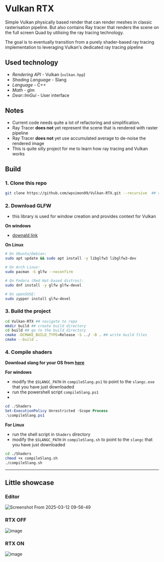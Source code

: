 # Vulkan RTX

Simple Vulkan physically based render that can render meshes in classic rasterisation pipeline. But also contains Ray tracer that renders the scene on the full screen Quad by utilising the 
ray tracing technology. 

The goal is to eventually transition from a purely shader-based ray tracing implementation to leveraging Vulkan's dedicated ray tracing pipeline


## Used technology

- _Rendering API_ - Vulkan (`vulkan.hpp`)
- _Shading Language_ - Slang
- _Language_ - C++
- _Math_ - glm  
- _Dear::ImGui_ - User interface

## Notes

- Current code needs quite a lot of refactoring and simplification.
- Ray Tracer **does not** yet represent the scene that is rendered with raster pipeline
- Ray Tracer **does not** yet use accumulated average to de-noise the rendered image
- This is quite silly project for me to learn how ray tracing and Vulkan works

## Build

### 1. Clone this repo

```sh
git clone https://github.com/wpsimon09/Vulkan-RTX.git --recursive  ## recursive has to be there 
```

### 2. Download GLFW

- this library is used for window creation and provides context for Vulkan

**On windows**
- [downald link](https://www.glfw.org/)

**On Linux**
     
```sh
# On Ubuntu/Debian:
sudo apt update && sudo apt install -y libglfw3 libglfw3-dev

# On Arch Linux:
sudo pacman -S glfw --noconfirm

# On Fedora (Red Hat-based distros):
sudo dnf install -y glfw glfw-devel

# On openSUSE:
sudo zypper install glfw-devel

```

### 3. Build the project

```sh
cd Vulkan-RTX ## navigate to repo
mkdir build ## create build directory
cd build ## go to the build directory
cmake -DCMAKE_BUILD_TYPE=Release -S ../ -B . ## write build files
cmake --build .
```

### 4. Compile shaders

**Download slang for your OS from [here](https://github.com/shader-slang/slang/releases)**

**For windows**

- modify the `$SLANGC_PATH` in `compileSlang.ps1` to point to the `slangc.exe` that you have just downloaded 
- run the powershell script `compileSlang.ps1`
- 
```powershell
cd ./Shaders
Set-ExecutionPolicy Unrestricted -Scope Process
.\compileSlang.ps1
```

**For Linux**

- run the shell script in `Shaders` directory
- modify the `$SLANGC_PATH` in `compileSlang.sh` to point to the `slangc` that you have just downloaded

```sh
cd ./Shaders
chmod +x compileSlang.sh
./compileSlang.sh
```
---

## Little showcase

### Editor
![Screenshot From 2025-03-12 09-56-49](https://github.com/user-attachments/assets/a6f152c6-9c62-4afc-bcd1-9f9c5faad623)


### RTX OFF
![image](https://github.com/user-attachments/assets/217f5722-8050-405f-aa7c-cb540129c5a7)


### RTX ON
![image](https://github.com/user-attachments/assets/82947f57-1f2e-4615-96e6-388133e085ae)


